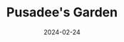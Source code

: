 ---
title: "Pusadee's Garden"
link: https://pusadeesgarden.com
description: Modern cuisine rooted in multi-regional and homestyle Thai dishes
tags: []
content-type: Good Eats
date: 2024-02-24
---